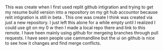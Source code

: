 This was create when I first used replit github intigration 
and trying to get my resume build version into  a repository 
on my git hub accountor because relit intigration is still in beta
. This one was create I think was created 
via just a new repository. I just left this alone for a while 
empty until I realized I could use git on my 0 w  then I made 
a local repo there and link to this remote. I have heen  mainly 
using github for mergeing branches through pull requests. 
I have seen people use cammandline but the ui on github is nice 
to see how it changes and find merge conflicts.
